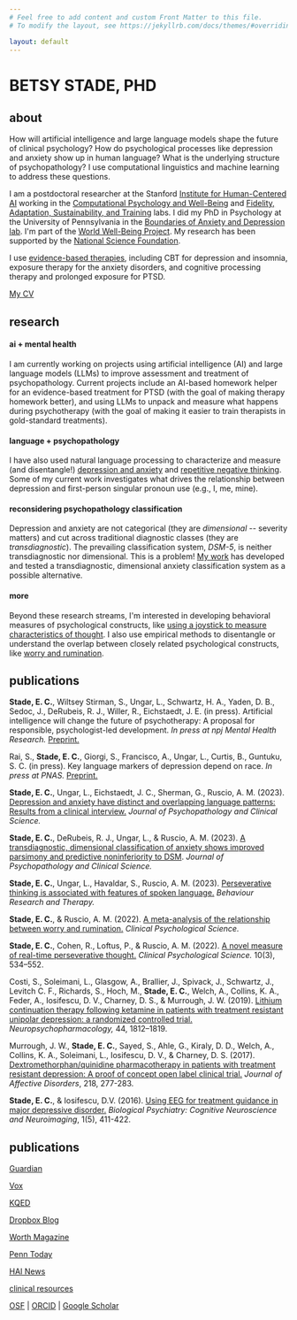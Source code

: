 ```yaml
---
# Feel free to add content and custom Front Matter to this file.
# To modify the layout, see https://jekyllrb.com/docs/themes/#overriding-theme-defaults

layout: default
---
```


# BETSY STADE, PHD

## about

How will artificial intelligence and large language models shape the future of clinical psychology? How do psychological processes like depression and anxiety show up in human language? What is the underlying structure of psychopathology? I use computational linguistics and machine learning to address these questions. 

I am a postdoctoral researcher at the Stanford [Institute for Human-Centered AI](https://hai.stanford.edu/) working in the [Computational Psychology and Well-Being](https://cpwb.stanford.edu/) and [Fidelity, Adaptation, Sustainability, and Training](https://med.stanford.edu/fastlab.html) labs. I did my PhD in Psychology at the University of Pennsylvania in the [Boundaries of Anxiety and Depression lab](https://web.sas.upenn.edu/ruscio-lab/). I'm part of the [World Well-Being Project](https://wwbp.org/about.html). My research has been supported by the [National Science Foundation](https://www.nsfgrfp.org/).

I use [evidence-based therapies](https://div12.org/treatments/), including CBT for depression and insomnia, exposure therapy for the anxiety disorders, and cognitive processing therapy and prolonged exposure for PTSD. 

<a href="assets/EStade_CV.pdf" target="_blank">My CV</a>



## research

#### ai + mental health
I am currently working on projects using artificial intelligence (AI) and large language models (LLMs) to improve assessment and treatment of psychopathology. Current projects include an AI-based homework helper for an evidence-based treatment for PTSD (with the goal of making therapy homework better), and using LLMs to unpack and measure what happens during psychotherapy (with the goal of making it easier to train therapists in gold-standard treatments). 

#### language + psychopathology
I have also used natural language processing to characterize and measure (and disentangle!) [depression and anxiety](https://doi.org/10.1037/abn0000850) and [repetitive negative thinking](https://doi.org/10.1016/j.brat.2023.104307). Some of my current work investigates what drives the relationship between depression and first-person singular pronoun use (e.g., I, me, mine).

#### reconsidering psychopathology classification 
Depression and anxiety are not categorical (they are *dimensional* -- severity matters) and cut across traditional diagnostic classes (they are *transdiagnostic*). The prevailing classification system, *DSM-5*, is neither transdiagnostic nor dimensional. This is a problem! [My work](https://psyarxiv.com/vkbnh) has developed and tested a transdiagnostic, dimensional anxiety classification system as a possible alternative. 

#### more
Beyond these research streams, I'm interested in developing behavioral measures of psychological constructs, like [using a joystick to measure characteristics of thought](https://doi.org/10.1177/21677026211038017). I also use empirical methods to disentangle or understand the overlap between closely related psychological constructs, like [worry and rumination](https://doi.org/10.1177/21677026221131309). 


## publications

**Stade, E. C.**, Wiltsey Stirman, S., Ungar, L., Schwartz, H. A., Yaden, D. B., Sedoc, J., DeRubeis, R. J., Willer, R., Eichstaedt, J. E. (in press). Artificial intelligence will change the future of psychotherapy: A proposal for responsible, psychologist-led development. *In press at npj Mental Health Research.* [Preprint.](https://psyarxiv.com/cuzvr)

Rai, S., **Stade, E. C.**, Giorgi, S., Francisco, A., Ungar, L., Curtis, B., Guntuku, S. C. (in press). Key language markers of depression depend on race. *In press at PNAS.* [Preprint.](https://osf.io/preprints/psyarxiv/uvamz)

**Stade, E. C.**, Ungar, L., Eichstaedt, J. C., Sherman, G., Ruscio, A. M. (2023). [Depression and anxiety have distinct and overlapping language patterns: Results from a clinical interview.](https://doi.org/10.1037/abn0000850) *Journal of Psychopathology and Clinical Science.* 

**Stade, E. C.**, DeRubeis, R. J., Ungar, L., & Ruscio, A. M. (2023). [A transdiagnostic, dimensional classification of anxiety shows improved parsimony and predictive noninferiority to DSM](https://doi.org/10.1037/abn0000863). *Journal of Psychopathology and Clinical Science.*

**Stade, E. C.**, Ungar, L., Havaldar, S., Ruscio, A. M. (2023). [Perseverative thinking is associated with features of spoken language.](https://doi.org/10.1016/j.brat.2023.104307) *Behaviour Research and Therapy.* 

**Stade, E. C.**, & Ruscio, A. M. (2022). [A meta-analysis of the relationship between worry and
rumination.](https://doi.org/10.1177/21677026221131309) *Clinical Psychological Science.*

**Stade, E. C.**, Cohen, R., Loftus, P., & Ruscio, A. M. (2022). [A novel measure of real-time
perseverative thought.](https://doi.org/10.1177/21677026211038017) *Clinical Psychological Science.* 10(3), 534–552.

Costi, S., Soleimani, L., Glasgow, A., Brallier, J., Spivack, J., Schwartz, J., Levitch C. F., Richards, S., Hoch, M., **Stade, E. C.**, Welch, A., Collins, K. A., Feder, A., Iosifescu, D. V., Charney, D. S., & Murrough, J. W. (2019). [Lithium continuation therapy following ketamine in patients
with treatment resistant unipolar depression: a randomized controlled trial.](https://doi.org/10.1038/s41386-019-0365-0)
*Neuropsychopharmacology,* 44, 1812–1819.

Murrough, J. W., **Stade, E. C.**, Sayed, S., Ahle, G., Kiraly, D. D., Welch, A., Collins, K. A.,
Soleimani, L., Iosifescu, D. V., & Charney, D. S. (2017). [Dextromethorphan/quinidine
pharmacotherapy in patients with treatment resistant depression: A proof of concept open
label clinical trial.](https://doi.org/10.1016/j.jad.2017.04.072) *Journal of Affective Disorders*, 218, 277-283.

**Stade, E. C.**, & Iosifescu, D.V. (2016). [Using EEG for treatment guidance in major depressive
disorder.](https://doi.org/10.1016/j.bpsc.2016.06.002) *Biological Psychiatry: Cognitive Neuroscience and Neuroimaging*, 1(5), 411-422.


## publications

[Guardian](https://www.theguardian.com/lifeandstyle/2024/mar/02/can-ai-chatbot-therapists-do-better-than-the-real-thing)

[Vox](https://www.vox.com/technology/2023/12/14/24000435/chatbot-therapy-risks-and-potential)

[KQED](https://www.kqed.org/forum/2010101894075/how-ai-could-transform-mental-health-care)

[Dropbox Blog](https://blog.dropbox.com/topics/work-culture/ai-therapy-)

[Worth Magazine](https://worth.com/how-ai-can-tackle-5-global-challenges/)

[Penn Today](https://penntoday.upenn.edu/news/who-what-why-betsy-stade-assessing-anxiety-and-depression)

[HAI News](https://hai.stanford.edu/news/blueprint-using-ai-psychotherapy)


[clinical resources](resources)


[OSF](https://osf.io/h3d4g/) | 
[ORCID](https://orcid.org/0000-0001-6409-848X) |
[Google Scholar](https://scholar.google.com/citations?user=QOfZXaIAAAAJ&hl=en&authuser=2)


<!---
[here's a link to open a file](assets/biscuit.png)


-->



